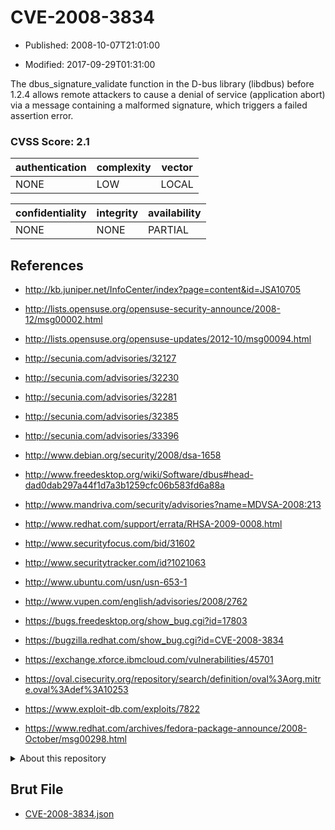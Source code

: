 # CVE-2008-3834

- Published: 2008-10-07T21:01:00

- Modified: 2017-09-29T01:31:00

The dbus_signature_validate function in the D-bus library (libdbus) before 1.2.4 allows remote attackers to cause a denial of service (application abort) via a message containing a malformed signature, which triggers a failed assertion error.

### CVSS Score: **2.1**

| authentication | complexity | vector |
| --- | --- | --- |
| NONE | LOW | LOCAL |

| confidentiality | integrity | availability |
| --- | --- | --- |
| NONE | NONE | PARTIAL |

## References

* http://kb.juniper.net/InfoCenter/index?page=content&id=JSA10705

* http://lists.opensuse.org/opensuse-security-announce/2008-12/msg00002.html

* http://lists.opensuse.org/opensuse-updates/2012-10/msg00094.html

* http://secunia.com/advisories/32127

* http://secunia.com/advisories/32230

* http://secunia.com/advisories/32281

* http://secunia.com/advisories/32385

* http://secunia.com/advisories/33396

* http://www.debian.org/security/2008/dsa-1658

* http://www.freedesktop.org/wiki/Software/dbus#head-dad0dab297a44f1d7a3b1259cfc06b583fd6a88a

* http://www.mandriva.com/security/advisories?name=MDVSA-2008:213

* http://www.redhat.com/support/errata/RHSA-2009-0008.html

* http://www.securityfocus.com/bid/31602

* http://www.securitytracker.com/id?1021063

* http://www.ubuntu.com/usn/usn-653-1

* http://www.vupen.com/english/advisories/2008/2762

* https://bugs.freedesktop.org/show_bug.cgi?id=17803

* https://bugzilla.redhat.com/show_bug.cgi?id=CVE-2008-3834

* https://exchange.xforce.ibmcloud.com/vulnerabilities/45701

* https://oval.cisecurity.org/repository/search/definition/oval%3Aorg.mitre.oval%3Adef%3A10253

* https://www.exploit-db.com/exploits/7822

* https://www.redhat.com/archives/fedora-package-announce/2008-October/msg00298.html

<details>
<summary>About this repository</summary> 

  This repository is part of the project [Live Hack CVE](https://github.com/Live-Hack-CVE). Main website can be found [www.live-hack.org](https://www.live-hack.org) 
  
  Made by [Sn0wAlice](https://github.com/Sn0wAlice) for the people that care about security and need to have a feed of the latest CVEs. Hope you enjoy it, don't forget to star the repo and follow me on [Twitter](https://twitter.com/Sn0wAlice) and [Github](https://github.com/Sn0wAlice). And that is my [personnal website](https://www.alice-snow.me/)

  - [Home Page](https://github.com/Live-Hack-CVE)
  - [Framework](https://github.com/Live-Hack-CVE/cve-framework)
  - [CVE database](https://github.com/Live-Hack-CVE/full_database)
  - [Changelog](https://github.com/Live-Hack-CVE/Changelog)
</details>

## Brut File

* [CVE-2008-3834.json](https://raw.githubusercontent.com/Live-Hack-CVE/full_database/main/cves/2008/CVE-2008-3834.json)

